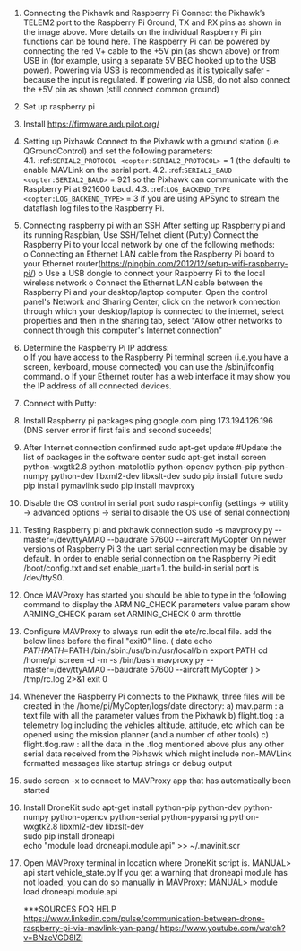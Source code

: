 1. Connecting the Pixhawk and Raspberry Pi
   Connect the Pixhawk’s TELEM2 port to the Raspberry Pi Ground, TX and RX pins as shown in the image above. More details on the individual Raspberry Pi pin functions can be found here. The Raspberry Pi can be powered by connecting the red V+ cable to the +5V pin (as shown above) or from USB in (for example, using a separate 5V BEC hooked up to the USB power). Powering via USB is recommended as it is typically safer - because the input is regulated. If powering via USB, do not also connect the +5V pin as shown (still connect common ground)
2. Set up raspberry pi
3. Install https://firmware.ardupilot.org/
4. Setting up Pixhawk
   Connect to the Pixhawk with a ground station (i.e. QGroundControl) and set the following parameters:  
   4.1. :ref:`SERIAL2_PROTOCOL <copter:SERIAL2_PROTOCOL>` = 1 (the default) to enable MAVLink on the serial port.
   4.2. :ref:`SERIAL2_BAUD   <copter:SERIAL2_BAUD>` = 921 so the Pixhawk can communicate with the Raspberry Pi at 921600 baud.
   4.3. :ref:`LOG_BACKEND_TYPE  <copter:LOG_BACKEND_TYPE>` = 3 if you are using APSync to stream the dataflash log files to the Raspberry Pi.
5. Connecting raspberry pi with an SSH
   After setting up Raspberry pi and its running Raspbian,
   Use SSH/Telnet client (Putty)
   Connect the Raspberry Pi to your local network by one of the following methods:  
   o Connecting an Ethernet LAN cable from the Raspberry Pi board to your Ethernet router(https://pingbin.com/2012/12/setup-wifi-raspberry-pi/)
   o Use a USB dongle to connect your Raspberry Pi to the local wireless network
   o Connect the Ethernet LAN cable between the Raspberry Pi and your desktop/laptop computer. Open the control panel's Network and Sharing Center, click on the network connection through which your desktop/laptop is connected to the internet, select properties and then in the sharing tab, select "Allow other networks to connect through this computer's Internet connection"
6. Determine the Raspberry Pi IP address:  
   o If you have access to the Raspberry Pi terminal screen (i.e.you have a screen, keyboard, mouse connected) you can use the /sbin/ifconfig command.
   o If your Ethernet router has a web interface it may show you the IP address of all connected devices.
7. Connect with Putty:
8. Install Raspberry pi packages
   ping google.com
   ping 173.194.126.196
   (DNS server error if first fails and second suceeds)
9. After Internet connection confirmed
   sudo apt-get update #Update the list of packages in the software center
   sudo apt-get install screen python-wxgtk2.8 python-matplotlib python-opencv python-pip python-numpy python-dev libxml2-dev libxslt-dev
   sudo pip install future
   sudo pip install pymavlink
   sudo pip install mavproxy
10. Disable the OS control in serial port
    sudo raspi-config
    (settings -> utility -> advanced options -> serial to disable the OS use of serial connection)
11. Testing Raspberry pi and pixhawk connection
    sudo -s
    mavproxy.py --master=/dev/ttyAMA0 --baudrate 57600 --aircraft MyCopter
    On newer versions of Raspberry Pi 3 the uart serial connection may be disable by default. In order to enable serial connection on the Raspberry Pi edit /boot/config.txt and set enable_uart=1. the build-in serial port is /dev/ttyS0.
12. Once MAVProxy has started you should be able to type in the following command to display the ARMING_CHECK parameters value
    param show ARMING_CHECK
    param set ARMING_CHECK 0
    arm throttle
13. Configure MAVProxy to always run
    edit the etc/rc.local file. add the below lines before the final "exit0" line.
    (
    date
    echo $PATH 
    PATH=$PATH:/bin:/sbin:/usr/bin:/usr/local/bin
    export PATH
    cd /home/pi
    screen -d -m -s /bin/bash mavproxy.py --master=/dev/ttyAMA0 --baudrate 57600 --aircraft MyCopter
    ) > /tmp/rc.log 2>&1
    exit 0
14. Whenever the Raspberry Pi connects to the Pixhawk, three files will be created in the /home/pi/MyCopter/logs/date directory:
    a) mav.parm : a text file with all the parameter values from the Pixhawk
    b) flight.tlog : a telemetry log including the vehicles altitude, attitude, etc which can be opened using the mission planner (and a number of other tools)
    c) flight.tlog.raw : all the data in the .tlog mentioned above plus any other serial data received from the Pixhawk which might include non-MAVLink formatted messages like startup strings or debug output
15. sudo screen -x to connect to MAVProxy app that has automatically been started
16. Install DroneKit
    sudo apt-get install python-pip python-dev python-numpy python-opencv python-serial python-pyparsing python-wxgtk2.8 libxml2-dev libxslt-dev  
    sudo pip install droneapi  
    echo "module load droneapi.module.api" >> ~/.mavinit.scr
17. Open MAVProxy terminal in location where DroneKit script is.
    MANUAL> api start vehicle_state.py
    If you get a warning that droneapi module has not loaded, you can do so manually in MAVProxy:
    MANUAL> module load droneapi.module.api

    \*\*\*SOURCES FOR HELP
    https://www.linkedin.com/pulse/communication-between-drone-raspberry-pi-via-mavlink-yan-pang/
    https://www.youtube.com/watch?v=BNzeVGD8IZI
